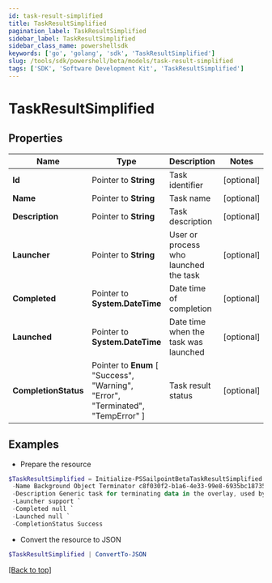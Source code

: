 ```yaml
---
id: task-result-simplified
title: TaskResultSimplified
pagination_label: TaskResultSimplified
sidebar_label: TaskResultSimplified
sidebar_class_name: powershellsdk
keywords: ['go', 'golang', 'sdk', 'TaskResultSimplified'] 
slug: /tools/sdk/powershell/beta/models/task-result-simplified
tags: ['SDK', 'Software Development Kit', 'TaskResultSimplified']
---
```



# TaskResultSimplified

## Properties

Name | Type | Description | Notes
------------ | ------------- | ------------- | -------------
**Id** |  Pointer to **String** | Task identifier | [optional] 
**Name** |  Pointer to **String** | Task name | [optional] 
**Description** |  Pointer to **String** | Task description | [optional] 
**Launcher** |  Pointer to **String** | User or process who launched the task | [optional] 
**Completed** |  Pointer to **System.DateTime** | Date time of completion | [optional] 
**Launched** |  Pointer to **System.DateTime** | Date time when the task was launched | [optional] 
**CompletionStatus** |  Pointer to  **Enum** [  "Success",    "Warning",    "Error",    "Terminated",    "TempError" ] | Task result status | [optional] 

## Examples

- Prepare the resource
```powershell
$TaskResultSimplified = Initialize-PSSailpointBetaTaskResultSimplified  -Id ff8081814d977c21014da056804a0af3 `
 -Name Background Object Terminator c8f030f2-b1a6-4e33-99e8-6935bc18735d `
 -Description Generic task for terminating data in the overlay, used by the TerminationService. `
 -Launcher support `
 -Completed null `
 -Launched null `
 -CompletionStatus Success
```

- Convert the resource to JSON
```powershell
$TaskResultSimplified | ConvertTo-JSON
```


[[Back to top]](#) 

